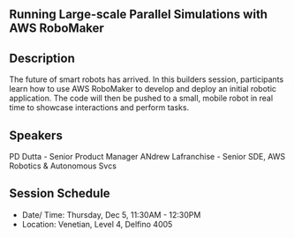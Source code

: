 ## Running Large-scale Parallel Simulations with AWS RoboMaker
## Description
The future of smart robots has arrived. In this builders session, participants learn how to use AWS RoboMaker to develop and deploy an initial robotic application. The code will then be pushed to a small, mobile robot in real time to showcase interactions and perform tasks.
## Speakers
PD Dutta - Senior Product Manager
ANdrew Lafranchise - Senior SDE, AWS Robotics & Autonomous Svcs
## Session Schedule
- Date/ Time: Thursday, Dec 5, 11:30AM - 12:30PM
- Location: Venetian, Level 4, Delfino 4005